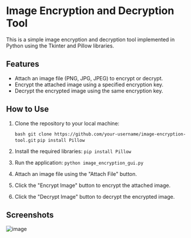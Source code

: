 # Image Encryption and Decryption Tool

This is a simple image encryption and decryption tool implemented in Python using the Tkinter and Pillow libraries.

## Features

- Attach an image file (PNG, JPG, JPEG) to encrypt or decrypt.
- Encrypt the attached image using a specified encryption key.
- Decrypt the encrypted image using the same encryption key.

## How to Use

1. Clone the repository to your local machine:

   ```bash git clone https://github.com/your-username/image-encryption-tool.git```
   ```pip install Pillow```
3. Install the required libraries: ```pip install Pillow```
4. Run the application: ```python image_encryption_gui.py```
5. Attach an image file using the "Attach File" button.
6. Click the "Encrypt Image" button to encrypt the attached image.
7. Click the "Decrypt Image" button to decrypt the encrypted image.

## Screenshots
![image](https://github.com/Harsh-Sonker/Prodigy-Internship-Projects/assets/86284353/0f078fb1-feba-4ac9-93a9-1a712394e42f)
